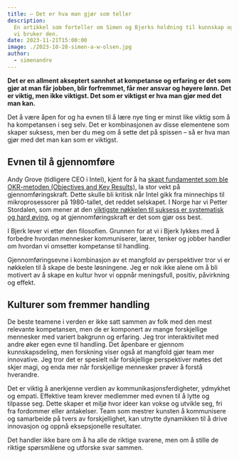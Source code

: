 ```yaml
---
title: – Det er hva man gjør som teller
description:
  En artikkel som forteller om Simen og Bjerks holdning til kunnskap og hvordan
  vi bruker den.
date: 2023-11-21T15:00:00
image: ./2023-10-28-simen-a-w-olsen.jpg
author:
  - simenandre
---
```


**Det er en allment akseptert sannhet at kompetanse og erfaring er det som gjør
at man får jobben, blir forfremmet, får mer ansvar og høyere lønn. Det er
viktig, men ikke viktigst. Det som er viktigst er hva man gjør med det man
kan.**

Det å være åpen for og ha evnen til å lære nye ting er minst like viktig som å
ha kompetansen i seg selv. Det er kombinasjonen av disse elementene som skaper
suksess, men ber du meg om å sette det på spissen – så er hva man gjør med det
man kan som er viktigst.

## Evnen til å gjennomføre

Andy Grove (tidligere CEO i Intel), kjent for å ha [skapt fundamentet som ble
OKR-metoden (Objectives and Key Results)][andy-about-okr], la stor vekt på
gjennomføringskraft. Dette skulle bli kritisk når Intel gikk fra minnechips til
mikroprosessorer på 1980-tallet, det reddet selskapet. I Norge har vi Petter
Stordalen, som mener at den [viktigste nøkkelen til suksess er systematisk og
hard øving][petter-podcast], og at gjennomføringskraft er det som gjør oss best.

[andy-about-okr]: https://www.youtube.com/watch?v=1ht_1VAF6ik
[petter-podcast]:
  https://open.spotify.com/episode/2fqNNyRhPYDFduRV8vTS6y?si=970f5688cd314ddc

I Bjerk lever vi etter den filosofien. Grunnen for at vi i Bjerk lykkes med å
forbedre hvordan mennesker kommuniserer, lærer, tenker og jobber handler om
hvordan vi omsetter kompetanse til handling.

Gjennomføringsevne i kombinasjon av et mangfold av perspektiver tror vi er
nøkkelen til å skape de beste løsningene. Jeg er nok ikke alene om å bli
motivert av å skape en kultur hvor vi oppnår meningsfull, positiv, påvirkning og
effekt.

## Kulturer som fremmer handling

De beste teamene i verden er ikke satt sammen av folk med den mest relevante
kompetansen, men de er komponert av mange forskjellige mennesker med variert
bakgrunn og erfaring. Jeg tror interaktivitet med andre øker egen evne til
handling. Det åpenbare er gjennom kunnskapsdeling, men forskning viser også at
mangfold gjør team mer innovative. Jeg tror det er spesielt når forskjellige
perspektiver møtes det skjer magi, og enda mer når forskjellige mennesker prøver
å forstå hverandre.

Det er viktig å anerkjenne verdien av kommunikasjonsferdigheter, ydmykhet og
empati. Effektive team krever medlemmer med evnen til å lytte og tilpasse seg.
Dette skaper et miljø hvor ideer kan vokse og utvikle seg, fri fra fordommer
eller antakelser. Team som mestrer kunsten å kommunisere og samarbeide på tvers
av forskjellighet, kan utnytte dynamikken til å drive innovasjon og oppnå
eksepsjonelle resultater.

Det handler ikke bare om å ha alle de riktige svarene, men om å stille de
riktige spørsmålene og utforske svar sammen.

<!--Som leder føler jeg et ansvar for å lage et [miljø der idéer
skapes][der-ideer-skapes], hvor mennesker vokser sammen.

Simon Sinek, forfatter og foredragsholder inne ledelse, har et sitat som jeg
tenker mye på «If your actions inspire others to dream more, learn more, do more
and become more, you are a leader.».

[der-ideer-skapes]:
  https://www.linkedin.com/pulse/der-id%25C3%25A9er-skapes-simen-a-w-olsen/
-->
